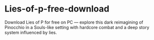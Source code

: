 # Lies-of-p-free-download
Download Lies of P for free on PC — explore this dark reimagining of Pinocchio in a Souls-like setting with hardcore combat and a deep story system influenced by lies.

